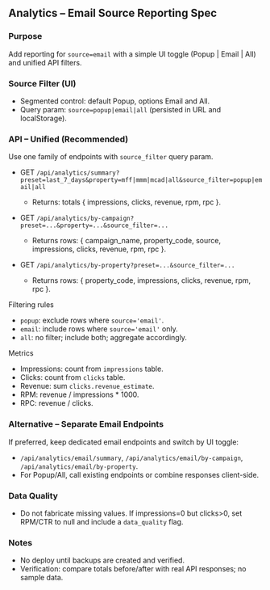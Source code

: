## Analytics – Email Source Reporting Spec

### Purpose
Add reporting for `source=email` with a simple UI toggle (Popup | Email | All) and unified API filters.

### Source Filter (UI)
- Segmented control: default Popup, options Email and All.
- Query param: `source=popup|email|all` (persisted in URL and localStorage).

### API – Unified (Recommended)
Use one family of endpoints with `source_filter` query param.

- GET `/api/analytics/summary?preset=last_7_days&property=mff|mmm|mcad|all&source_filter=popup|email|all`
  - Returns: totals { impressions, clicks, revenue, rpm, rpc }.

- GET `/api/analytics/by-campaign?preset=...&property=...&source_filter=...`
  - Returns rows: { campaign_name, property_code, source, impressions, clicks, revenue, rpm, rpc }.

- GET `/api/analytics/by-property?preset=...&source_filter=...`
  - Returns rows: { property_code, impressions, clicks, revenue, rpm, rpc }.

Filtering rules
- `popup`: exclude rows where `source='email'`.
- `email`: include rows where `source='email'` only.
- `all`: no filter; include both; aggregate accordingly.

Metrics
- Impressions: count from `impressions` table.
- Clicks: count from `clicks` table.
- Revenue: sum `clicks.revenue_estimate`.
- RPM: revenue / impressions * 1000.
- RPC: revenue / clicks.

### Alternative – Separate Email Endpoints
If preferred, keep dedicated email endpoints and switch by UI toggle:
- `/api/analytics/email/summary`, `/api/analytics/email/by-campaign`, `/api/analytics/email/by-property`.
- For Popup/All, call existing endpoints or combine responses client-side.

### Data Quality
- Do not fabricate missing values. If impressions=0 but clicks>0, set RPM/CTR to null and include a `data_quality` flag.

### Notes
- No deploy until backups are created and verified.
- Verification: compare totals before/after with real API responses; no sample data.

